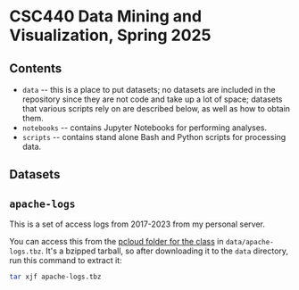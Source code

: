 # CSC440 Data Mining and Visualization, Spring 2025

## Contents

  * `data` -- this is a place to put datasets; no datasets are included in the
              repository since they are not code and take up a lot of space;
              datasets that various scripts rely on are described below, as
              well as how to obtain them.
  * `notebooks` -- contains Jupyter Notebooks for performing analyses.
  * `scripts` -- contains stand alone Bash and Python scripts for processing data.


## Datasets

## `apache-logs`

This is a set of access logs from 2017-2023 from my personal server.

You can access this from the [pcloud folder for the class](https://u.pcloud.link/publink/show?code=kZahQF5ZqbGUH6iD57LfwTPNEAY6uui2G7qy)
in `data/apache-logs.tbz`. It's a bzipped tarball, so after downloading it
to the `data` directory, run this command to extract it:

```bash
tar xjf apache-logs.tbz
```

